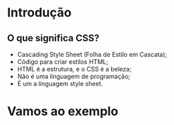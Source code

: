 # Introdução

## O que significa CSS?

* Cascading Style Sheet (Folha de Estilo em Cascata);
* Código para criar estilos HTML;
* HTML é a estrutura, e o CSS é a beleza;
* Não é uma linguagem de programação;
* É um a linguagem style sheet.

# Vamos ao exemplo